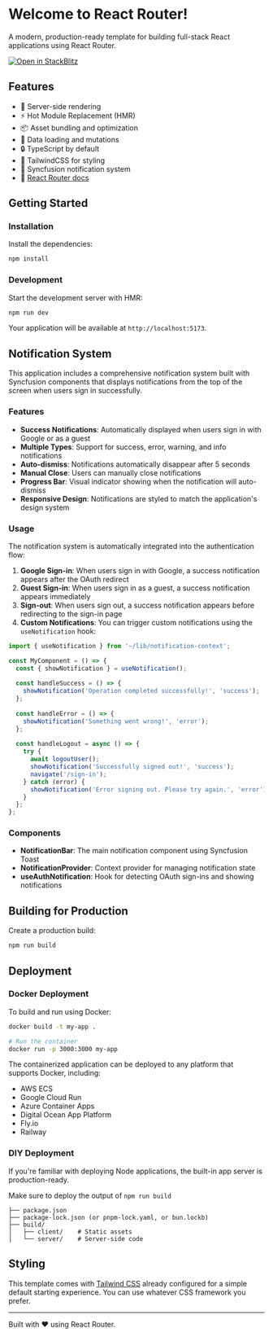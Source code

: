# Welcome to React Router!

A modern, production-ready template for building full-stack React applications using React Router.

[![Open in StackBlitz](https://developer.stackblitz.com/img/open_in_stackblitz.svg)](https://stackblitz.com/github/remix-run/react-router-templates/tree/main/default)

## Features

- 🚀 Server-side rendering
- ⚡️ Hot Module Replacement (HMR)
- 📦 Asset bundling and optimization
- 🔄 Data loading and mutations
- 🔒 TypeScript by default
- 🎉 TailwindCSS for styling
- 🔔 Syncfusion notification system
- 📖 [React Router docs](https://reactrouter.com/)

## Getting Started

### Installation

Install the dependencies:

```bash
npm install
```

### Development

Start the development server with HMR:

```bash
npm run dev
```

Your application will be available at `http://localhost:5173`.

## Notification System

This application includes a comprehensive notification system built with Syncfusion components that displays notifications from the top of the screen when users sign in successfully.

### Features

- **Success Notifications**: Automatically displayed when users sign in with Google or as a guest
- **Multiple Types**: Support for success, error, warning, and info notifications
- **Auto-dismiss**: Notifications automatically disappear after 5 seconds
- **Manual Close**: Users can manually close notifications
- **Progress Bar**: Visual indicator showing when the notification will auto-dismiss
- **Responsive Design**: Notifications are styled to match the application's design system

### Usage

The notification system is automatically integrated into the authentication flow:

1. **Google Sign-in**: When users sign in with Google, a success notification appears after the OAuth redirect
2. **Guest Sign-in**: When users sign in as a guest, a success notification appears immediately
3. **Sign-out**: When users sign out, a success notification appears before redirecting to the sign-in page
4. **Custom Notifications**: You can trigger custom notifications using the `useNotification` hook:

```typescript
import { useNotification } from '~/lib/notification-context';

const MyComponent = () => {
  const { showNotification } = useNotification();
  
  const handleSuccess = () => {
    showNotification('Operation completed successfully!', 'success');
  };
  
  const handleError = () => {
    showNotification('Something went wrong!', 'error');
  };
  
  const handleLogout = async () => {
    try {
      await logoutUser();
      showNotification('Successfully signed out!', 'success');
      navigate('/sign-in');
    } catch (error) {
      showNotification('Error signing out. Please try again.', 'error');
    }
  };
};
```

### Components

- **NotificationBar**: The main notification component using Syncfusion Toast
- **NotificationProvider**: Context provider for managing notification state
- **useAuthNotification**: Hook for detecting OAuth sign-ins and showing notifications

## Building for Production

Create a production build:

```bash
npm run build
```

## Deployment

### Docker Deployment

To build and run using Docker:

```bash
docker build -t my-app .

# Run the container
docker run -p 3000:3000 my-app
```

The containerized application can be deployed to any platform that supports Docker, including:

- AWS ECS
- Google Cloud Run
- Azure Container Apps
- Digital Ocean App Platform
- Fly.io
- Railway

### DIY Deployment

If you're familiar with deploying Node applications, the built-in app server is production-ready.

Make sure to deploy the output of `npm run build`

```
├── package.json
├── package-lock.json (or pnpm-lock.yaml, or bun.lockb)
├── build/
│   ├── client/    # Static assets
│   └── server/    # Server-side code
```

## Styling

This template comes with [Tailwind CSS](https://tailwindcss.com/) already configured for a simple default starting experience. You can use whatever CSS framework you prefer.

---

Built with ❤️ using React Router.
